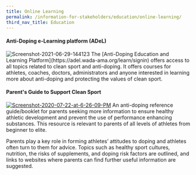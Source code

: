 ```yaml
---
title: Online Learning
permalink: /information-for-stakeholders/education/online-learning/
third_nav_title: Education
---
```

#### **Anti-Doping e-Learning platform (ADeL)**
<img src="https://i.ibb.co/pfdWPZ5/Screenshot-2021-06-29-144123.png" alt="Screenshot-2021-06-29-144123" border="0">
The [Anti-Doping Education and Learning Platform](https://adel.wada-ama.org/learn/signin) offers access to all topics related to clean sport and anti-doping. It offers courses for athletes, coaches, doctors, administrators and anyone interested in learning more about anti-doping and protecting the values of clean sport.

#### **Parent's Guide to Support Clean Sport**
<a href="https://www.sportintegrity.gov.au/sites/default/files/SIA_Parents%20Guide%20To%20Clean%20Sport_2020_Original%20Colours_CURRENT.pdf"><img src="https://i.ibb.co/LJzB23z/Screenshot-2020-07-22-at-6-26-09-PM.png" alt="Screenshot-2020-07-22-at-6-26-09-PM" border="0"></a>
An anti-doping reference guide/booklet for parents seeking more information to ensure healthy athletic development and prevent the use of performance enhancing substances. This resource is relevant to parents of all levels of athletes from beginner to elite.

Parents play a key role in forming athletes’ attitudes to doping and athletes often turn to them for advice. Topics such as healthy sport cultures, nutrition, the risks of supplements, and doping risk factors are outlined, and links to websites where parents can find further useful information are suggested.